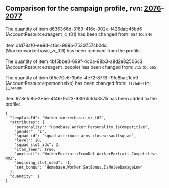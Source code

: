 ## Comparison for the campaign profile, rvn: [2076](https://github.com/PRO100KatYT/FortniteProfileRevisions/tree/main/profiles/campaign/2076%20campaign.json)-[2077](https://github.com/PRO100KatYT/FortniteProfileRevisions/tree/main/profiles/campaign/2077%20campaign.json)

The quantity of item d636366d-3169-416c-902c-f426dab45bd6 (AccountResource:reagent_c_t01) has been changed from: `554` to: `546`
<br><br>
Item c1d78af0-ee9d-4f6c-999b-75307574b2dc (Worker:workerbasic_vr_t01) has been removed from the profile.
<br><br>
The quantity of item 4bf5bbe0-699f-4c0a-98b3-a8d2e82506c3 (AccountResource:reagent_people) has been changed from: `715` to: `665`
<br><br>
The quantity of item 0f5e70c6-3b6c-4e72-87f3-f9fc8bac1cb9 (AccountResource:personnelxp) has been changed from: `1176400` to: `1174400`
<br><br>
Item 978efc85-285e-4f46-9c23-939b53da3375 has been added to the profile:

```
{
  "templateId": "Worker:workerbasic_vr_t02",
  "attributes": {
    "personality": "Homebase.Worker.Personality.IsCompetitive",
    "gender": "1",
    "squad_id": "squad_attribute_arms_closeassaultsquad",
    "level": 10,
    "squad_slot_idx": 3,
    "item_seen": true,
    "portrait": "WorkerPortrait:IconDef-WorkerPortrait-Competitive-M02",
    "building_slot_used": -1,
    "set_bonus": "Homebase.Worker.SetBonus.IsMeleeDamageLow"
  },
  "quantity": 1
}
```

<br><br>
